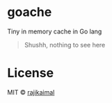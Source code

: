 # goache

Tiny in memory cache in Go lang

> Shushh, nothing to see here

# License

MIT © [rajikaimal](https://github.com/rajikaimal)
